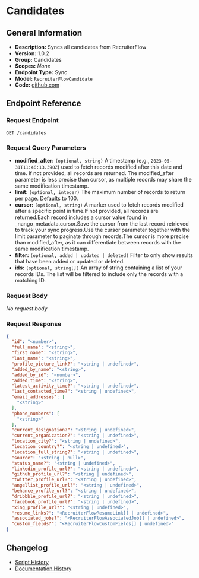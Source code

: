 <!-- BEGIN GENERATED CONTENT -->
# Candidates

## General Information

- **Description:** Syncs all candidates from RecruiterFlow
- **Version:** 1.0.2
- **Group:** Candidates
- **Scopes:** _None_
- **Endpoint Type:** Sync
- **Model:** `RecruiterFlowCandidate`
- **Code:** [github.com](https://github.com/NangoHQ/integration-templates/tree/main/integrations/recruiterflow/syncs/candidates.ts)


## Endpoint Reference

### Request Endpoint

`GET /candidates`

### Request Query Parameters

- **modified_after:** `(optional, string)` A timestamp (e.g., `2023-05-31T11:46:13.390Z`) used to fetch records modified after this date and time. If not provided, all records are returned. The modified_after parameter is less precise than cursor, as multiple records may share the same modification timestamp.
- **limit:** `(optional, integer)` The maximum number of records to return per page. Defaults to 100.
- **cursor:** `(optional, string)` A marker used to fetch records modified after a specific point in time.If not provided, all records are returned.Each record includes a cursor value found in _nango_metadata.cursor.Save the cursor from the last record retrieved to track your sync progress.Use the cursor parameter together with the limit parameter to paginate through records.The cursor is more precise than modified_after, as it can differentiate between records with the same modification timestamp.
- **filter:** `(optional, added | updated | deleted)` Filter to only show results that have been added or updated or deleted.
- **ids:** `(optional, string[])` An array of string containing a list of your records IDs. The list will be filtered to include only the records with a matching ID.

### Request Body

_No request body_

### Request Response

```json
{
  "id": "<number>",
  "full_name": "<string>",
  "first_name": "<string>",
  "last_name": "<string>",
  "profile_picture_link?": "<string | undefined>",
  "added_by_name": "<string>",
  "added_by_id": "<number>",
  "added_time": "<string>",
  "latest_activity_time?": "<string | undefined>",
  "last_contacted_time?": "<string | undefined>",
  "email_addresses": [
    "<string>"
  ],
  "phone_numbers": [
    "<string>"
  ],
  "current_designation?": "<string | undefined>",
  "current_organization?": "<string | undefined>",
  "location_city?": "<string | undefined>",
  "location_country?": "<string | undefined>",
  "location_full_string?": "<string | undefined>",
  "source": "<string | null>",
  "status_name?": "<string | undefined>",
  "linkedin_profile_url?": "<string | undefined>",
  "github_profile_url?": "<string | undefined>",
  "twitter_profile_url?": "<string | undefined>",
  "angellist_profile_url?": "<string | undefined>",
  "behance_profile_url?": "<string | undefined>",
  "dribbble_profile_url?": "<string | undefined>",
  "facebook_profile_url?": "<string | undefined>",
  "xing_profile_url?": "<string | undefined>",
  "resume_links?": "<RecruiterFlowResumeLink[] | undefined>",
  "associated_jobs?": "<RecruiterFlowAssociatedJob[] | undefined>",
  "custom_fields?": "<RecruiterFlowCustomFields[] | undefined>"
}
```

## Changelog

- [Script History](https://github.com/NangoHQ/integration-templates/commits/main/integrations/recruiterflow/syncs/candidates.ts)
- [Documentation History](https://github.com/NangoHQ/integration-templates/commits/main/integrations/recruiterflow/syncs/candidates.md)

<!-- END  GENERATED CONTENT -->

